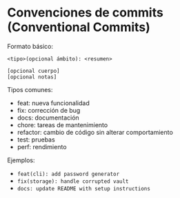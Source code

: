 # Convenciones de commits (Conventional Commits)

Formato básico:
```
<tipo>(opcional ámbito): <resumen>

[opcional cuerpo]
[opcional notas]
```

Tipos comunes:
- feat: nueva funcionalidad
- fix: corrección de bug
- docs: documentación
- chore: tareas de mantenimiento
- refactor: cambio de código sin alterar comportamiento
- test: pruebas
- perf: rendimiento

Ejemplos:
- `feat(cli): add password generator`
- `fix(storage): handle corrupted vault`
- `docs: update README with setup instructions`
